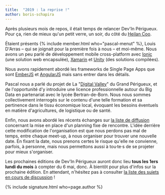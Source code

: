 ```yaml
---
title:  "2019 : la reprise !"
author: boris-schapira
---
```


Après plusieurs mois de repos, il était temps de relancer Dev'In Périgueux. Pour ça, rien de mieux qu'un petit verre, un soir, du côté du [Heilan Coo](https://goo.gl/maps/k5ZHkELMGkr).

Étaient présents {% include member.html who="pascal-menut" %}, Louis D'Arras – qui se joignait pour la première fois à nous – et moi-même. Nous avons un peu parlé de développement mobile cross-platform avec [Ionic](https://ionicframework.com/) (une solution web encapsulée), [Xamarin](https://visualstudio.microsoft.com/xamarin/) et [Unity](https://unity3d.com/learn/tutorials/topics/mobile-touch/mobile-development) (des solutions compilées). 

Nous avons rapidement abordé les frameworks de <span lang="en">Single Page Apps</span> que sont [EmberJS](https://emberjs.com/) et [AngularJS](https://angularjs.org/) mais sans entrer dans les détails.

Pascal nous a parlé du projet de La "[Digital Valley](https://www.entreprendre-agglo-perigueux.com/2017_p-607/digital-valley-la-transformation-numerique-a-portee-de-main_p-617)" du Grand Périgueux, et de l'opportunité d'y introduire une licence professionnelle autour du Big Data en partenariat avec le lycée Bertran-de-Born. Nous nous sommes collectivement interrogés sur le contenu d'une telle formation et sa pertinence dans le tissu économique local, évoquant les besoins éventuels en matière d'agricultures, de logistique ou de santé.

Enfin, nous avons abordé les récents échanges sur [la liste de diffusion](/nous-rejoindre/) concernant la mise en place d'un planning fixe de rencontre. L'idée derrière cette modification de l'organisation est que nous perdons pas mal de temps, entre chaque meet-up, à nous organiser pour trouver une nouvelle date. En fixant la date, nous prenons certes le risque qu'elle ne convienne, parfois, à personne, mais nous permettons aussi à tou·te·s de se projeter pour mieux s'organiser.

Les prochaines éditions de Dev'In Périgueux auront donc lieu **tous les 1ers lundi du mois** à compter du 6 mai, donc. À bientôt pour plus d'infos sur la prochaine édition. En attendant, n'hésitez pas à consulter [la liste des sujets en cours de discussion](/themes/) !

{% include signature.html who=page.author %}
